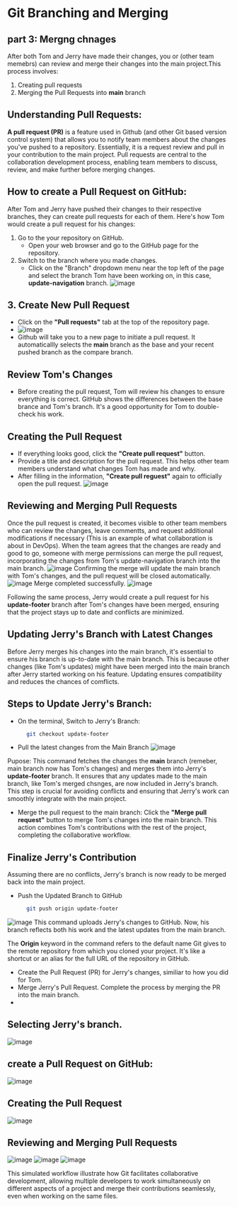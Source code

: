 # Git Branching and Merging

## part 3: Mergng chnages 
After both Tom and Jerry have made their changes, you or (other team memebrs) can review and merge their changes into the main project.This process involves:
1. Creating pull requests
2. Merging the Pull Requests into **main** branch
## Understanding Pull Requests:
**A pull request (PR)** is a feature used in Github (and other Git based version control system) that allows you to notify team members about the changes you've pushed to a repository. Essentially, it is a request review and pull in your contribution to the main project. Pull requests are central to the collaboration development process, enabling team members to discuss, review, and make further before merging changes.

## How to create a Pull Request on GitHub:
After Tom and Jerry have pushed their changes to their respective branches, they can create pull requests for each of them. Here's how Tom would create a pull request for his changes:
1. Go to the your repository on GitHub.
   - Open your web browser and go to the GitHub page for the repository.
2. Switch to the branch where you made changes.
   - Click on the "Branch" dropdown menu near the top left of the page and select the branch Tom have been working on, in this case, **update-navigation** branch.
![image](assets/image1.png)

## 3. Create New Pull Request
   - Click on the **"Pull requests"** tab at the top of the repository page.
   - ![image](assets/image2.png)
   - Github will take you to a new page to initiate a pull request. It automaticallly selects the **main** branch as the base and your recent pushed branch as the compare branch.

## Review Tom's Changes
   - Before creating the pull request, Tom will review his changes to ensure everything is correct. GitHub shows the differences between the base brance and Tom's branch. It's a good opportunity for Tom to double-check his work.

## Creating the Pull Request
   - If everything looks good, click the **"Create pull request"** button.
   - Provide a title and description for the pull request. This helps other team members understand what changes Tom has made and why.
   - After filling in the information, **"Create pull reguest"** again to officially open the pull request.
![image](assets/image3.png)

## Reviewing and Merging Pull Requests
Once the pull request is created, it becomes visible to other team members who can review the changes, leave commentts, and request additional modifications if necessary (This is an example of what collaboration is about in DevOps). When the team agrees that the changes are ready  and good to go, someone with merge permissions can merge the pull request, incorporating the changes from Tom's update-navigation branch into the main branch.
![image](assets/image4.png)
Confirming the merge will update the main branch with Tom's changes, and the pull request will be closed automatically.
![image](assets/image5.png)
Merge completed successfully.
![image](assets/image5.png)

Following the same process, Jerry would create a pull request for his **update-footer** branch after Tom's changes have been merged, ensuring that the project stays up to date and conflicts are minimized.

## Updating Jerry's Branch with Latest Changes
Before Jerry merges his changes into the main branch, it's essential to ensure his branch is up-to-date with the main branch. This is because other changes (like Tom's updates) might have been merged into the main branch after Jerry started working on his feature. Updating ensures compatibility and reduces the chances of comflicts.

## Steps to Update Jerry's Branch:
   - On the terminal, Switch to Jerry's Branch:
```bash
      git checkout update-footer
   ```
- Pull the latest changes from the Main Branch
![image](assets/image7.png)

Pupose: This command fetches the changes the **main** branch (remeber, main branch now has Tom's changes) and merges them into Jerry's **update-footer** branch. It ensures that any updates made to the main branch, like Tom's merged chsnges, are now included in Jerry's branch. This step is crucial for avoiding conflicts and ensuring that Jerry's work can smoothly integrate with the main project.

- Merge the pull request to the main branch: Click the **"Merge pull request"** button to merge Tom's changes into the main branch. This action combines Tom's contributions with the rest of the project, completing the collaborative workflow.

## Finalize Jerry's Contribution
Assuming there are no conflicts, Jerry's branch is now ready to be merged back into the main project.
- Push the Updated Branch to GitHub
```bash
      git push origin update-footer
```
![image](assets/image8.png)
This command uploads Jerry's changes to GitHub. Now, his branch reflects both his work and the latest updates from the main branch.

The **Origin** keyword in the command refers to the default name Git gives to the remote repository from which you cloned your project. It's like a shortcut or an alias for the full URL of the repository in GitHub.

- Create the Pull Request (PR) for Jerry's changes, similiar to how you did for Tom.
- Merge Jerry's Pull Request. Complete the  process by merging the PR into the main branch.
- 
## Selecting Jerry's branch.
![image](assets/image9.png)

## create a Pull Request on GitHub:
![image](assets/image10.png)

## Creating the Pull Request
![image](assets/image12.png)

## Reviewing and Merging Pull Requests
![image](assets/image11.png)
![image](assets/image13.png)
![image](assets/image14.png)
 
This simulated workflow illustrate how Git facilitates collaborative development, allowing multiple developers to work simultaneously on different aspects of a project and merge their contributions seamlessly, even when working on the same files.


 
